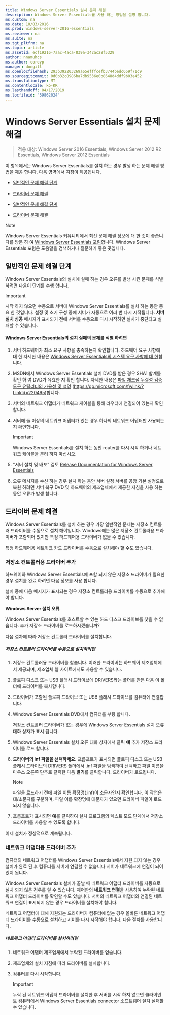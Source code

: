 ```yaml
---
title: Windows Server Essentials 설치 문제 해결
description: Windows Server Essentials를 사용 하는 방법을 설명 합니다.
ms.custom: na
ms.date: 10/03/2016
ms.prod: windows-server-2016-essentials
ms.reviewer: na
ms.suite: na
ms.tgt_pltfrm: na
ms.topic: article
ms.assetid: ecf19216-7aac-4aca-839a-342ac28f5329
author: nnamuhcs
ms.author: coreyp
manager: dongill
ms.openlocfilehash: 293b392203269a65efffcefb3744bedc659f71c9
ms.sourcegitcommit: 0d0b32c8986ba7db9536e0b8648d4ddf9b03e452
ms.translationtype: MT
ms.contentlocale: ko-KR
ms.lasthandoff: 04/17/2019
ms.locfileid: "59862024"
---
```

# <a name="troubleshoot-windows-server-essentials-installation"></a>Windows Server Essentials 설치 문제 해결

>적용 대상: Windows Server 2016 Essentials, Windows Server 2012 R2 Essentials, Windows Server 2012 Essentials

이 항목에서는 Windows Server Essentials를 설치 하는 경우 발생 하는 문제 해결 방법을 제공 합니다. 다음 영역에서 지침이 제공됩니다.  
  

-   [일반적인 문제 해결 단계](Troubleshoot-Windows-Server-Essentials-installation.md#BKMK_GeneralTroubleshootingSteps)  
  
-   [드라이버 문제 해결](Troubleshoot-Windows-Server-Essentials-installation.md#BKMK_TroubleshootDrivers)  

-   [일반적인 문제 해결 단계](Troubleshoot-Windows-Server-Essentials-installation.md#BKMK_GeneralTroubleshootingSteps)  
  
-   [드라이버 문제 해결](Troubleshoot-Windows-Server-Essentials-installation.md#BKMK_TroubleshootDrivers)  

  
> [!NOTE]
>  Windows Server Essentials 커뮤니티에서 최신 문제 해결 정보에 대 한 것이 좋습니다를 방문 하 여 [Windows Server Essentials 포럼](https://social.technet.microsoft.com/Forums/winserveressentials/threads)합니다. Windows Server Essentials 포럼은 도움말을 검색하거나 질문하기 좋은 곳입니다.  
  
##  <a name="BKMK_GeneralTroubleshootingSteps"></a> 일반적인 문제 해결 단계  
 Windows Server Essentials의 설치에 실패 하는 경우 오류를 발생 시킨 문제를 식별 하려면 다음이 단계를 수행 합니다.  
  
> [!IMPORTANT]
>  시작 하지 않으면 수동으로 서버에 Windows Server Essentials를 설치 하는 동안 중요 한 것입니다. 설정 및 초기 구성 중에 서버가 자동으로 여러 번 다시 시작됩니다. **서버 설치 성공** 메시지가 표시되기 전에 서버를 수동으로 다시 시작하면 설치가 중단되고 실패할 수 있습니다.  
  
#### <a name="to-identify-issues-in-a-failed-installation-of-windows-server-essentials"></a>Windows Server Essentials의 설치 실패의 문제를 식별 하려면  
  
1.  서버 하드웨어가 최소 요구 사항을 충족하는지 확인합니다. 하드웨어 요구 사항에 대 한 자세한 내용은 [Windows Server Essentials의 시스템 요구 사항에 대 한](../get-started/system-requirements.md)합니다.  
  
2.  MSDN에서 Windows Server Essentials 설치 DVD를 받은 경우 SHA1 합계를 확인 하 여 DVD가 유효한 지 확인 합니다. 자세한 내용은 [파일 체크섬 무결성 검증 도구 유틸리티의 가용성 및 설명](https://go.microsoft.com/fwlink/?LinkId=220495) (https://go.microsoft.com/fwlink/?LinkId=220495)합니다.  
  
3.  서버의 네트워크 어댑터가 네트워크 케이블을 통해 라우터에 연결되어 있는지 확인합니다.  
  
4.  서버에 둘 이상의 네트워크 어댑터가 있는 경우 하나의 네트워크 어댑터만 사용되는지 확인합니다.  
  
    > [!IMPORTANT]
    >  Windows Server Essentials를 설치 하는 동안 router를 다시 시작 하거나 네트워크 케이블을 분리 하지 마십시오.  
  
5.  "서버 설치 및 배포" 검토 [Release Documentation for Windows Server Essentials](../get-started/release-notes.md)  
  
6.  오류 메시지를 수신 하는 경우 설치 하는 동안 서버 설정 서버를 공장 기본 설정으로 복원 하려면 서버 복구 DVD 및 하드웨어의 제조업체에서 제공한 지침을 사용 하는 동안 오류가 발생 합니다.  
  
##  <a name="BKMK_TroubleshootDrivers"></a> 드라이버 문제 해결  
 Windows Server Essentials를 설치 하는 경우 가장 일반적인 문제는 저장소 컨트롤러 드라이버를 수동으로 설치 해야입니다. Windows에는 많은 저장소 컨트롤러용 드라이버가 포함되어 있지만 특정 하드웨어용 드라이버가 없을 수 있습니다.  
  
 특정 하드웨어용 네트워크 카드 드라이버를 수동으로 설치해야 할 수도 있습니다.  
  
###  <a name="BKMK_StorageDrivers"></a> 저장소 컨트롤러용 드라이버 추가  
 하드웨어와 Windows Server Essentials에 포함 되지 않은 저장소 드라이버가 필요한 경우 설치를 완료 하려면 다음 정보를 사용 합니다.  
  
 설치 중에 다음 메시지가 표시되는 경우 저장소 컨트롤러용 드라이버를 수동으로 추가해야 합니다.  
  
 **Windows Server 설치 오류**  
  
 Windows Server Essentials를 호스트할 수 있는 하드 디스크 드라이브를 찾을 수 없습니다. 추가 저장소 드라이버를 로드하시겠습니까?  
  
 다음 절차에 따라 저장소 컨트롤러 드라이버를 설치합니다.  
  
##### <a name="to-manually-install-a-storage-controller-driver"></a>저장소 컨트롤러 드라이버를 수동으로 설치하려면  
  
1.  저장소 컨트롤러용 드라이버를 찾습니다. 이러한 드라이버는 하드웨어 제조업체에서 제공되며, 제조업체 웹 사이트에서도 사용할 수 있습니다.  
  
2.  플로피 디스크 또는 USB 플래시 드라이브에 DRIVERS라는 폴더를 만든 다음 이 폴더에 드라이버를 복사합니다.  
  
3.  드라이버가 포함된 플로피 드라이브 또는 USB 플래시 드라이브를 컴퓨터에 연결합니다.  
  
4.  Windows Server Essentials DVD에서 컴퓨터를 부팅 합니다.  
  
     저장소 컨트롤러 드라이버가 없는 경우에 Windows Server Essentials 설치 오류 대화 상자가 표시 됩니다.  
  
5.  Windows Server Essentials 설치 오류 대화 상자에서 클릭 **예** 추가 저장소 드라이버를 로드 합니다.  
  
6.  **드라이버의 inf 파일을 선택하세요.** 프롬프트가 표시되면 플로피 디스크 또는 USB 플래시 드라이브의 DRIVERS 폴더에서 .inf 파일을 탐색하여 선택하고 파일 이름을 마우스 오른쪽 단추로 클릭한 다음 **열기**를 클릭합니다. 드라이버가 로드됩니다.  
  
    > [!NOTE]
    >  파일을 로드하기 전에 파일 이름 확장명(.inf)이 소문자인지 확인합니다. 이 작업은 대/소문자를 구분하며, 파일 이름 확장명에 대문자가 있으면 드라이버 파일이 로드되지 않습니다.  
  
7.  프롬프트가 표시되면 **예**를 클릭하여 설치 프로그램의 텍스트 모드 단계에서 저장소 드라이버를 사용할 수 있도록 합니다.  
  
 이제 설치가 정상적으로 계속됩니다.  
  
###  <a name="BKMK_AddingNICdrivers"></a> 네트워크 어댑터용 드라이버 추가  
 컴퓨터의 네트워크 어댑터를 Windows Server Essentials에서 지원 되지 않는 경우 설치가 완료 된 후 컴퓨터를 서버에 연결할 수 없습니다 서버가 네트워크에 연결이 되어 있지 됩니다.  
  
 Windows Server Essentials 설치가 끝날 때 네트워크 어댑터 드라이버를 자동으로 설치 되지 않은 경우를 알 수 있습니다. 제어판의 **네트워크 연결**을 사용하여 누락된 네트워크 어댑터 드라이버를 확인할 수도 있습니다. 서버의 네트워크 어댑터와 연결된 네트워크 연결이 표시되지 않는 경우 드라이버를 설치해야 합니다.  
  
 네트워크 어댑터에 대해 지원되는 드라이버가 컴퓨터에 없는 경우 올바른 네트워크 어댑터 드라이버를 수동으로 설치하고 서버를 다시 시작해야 합니다. 다음 절차를 사용합니다.  
  
##### <a name="to-install-a-network-adapter-driver"></a>네트워크 어댑터 드라이버를 설치하려면  
  
1.  네트워크 어댑터 제조업체에서 누락된 드라이버를 얻습니다.  
  
2.  제조업체의 설치 지침에 따라 드라이버를 설치합니다.  
  
3.  컴퓨터를 다시 시작합니다.  
  
    > [!IMPORTANT]
    >  누락 된 네트워크 어댑터 드라이버를 설치한 후 서버를 시작 하지 않으면 클라이언트 컴퓨터에서 Windows Server Essentials connector 소프트웨어 설치 실패할 수 있습니다.
